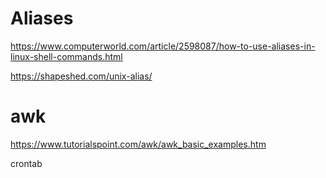 # Aliases

https://www.computerworld.com/article/2598087/how-to-use-aliases-in-linux-shell-commands.html

https://shapeshed.com/unix-alias/

# awk
https://www.tutorialspoint.com/awk/awk_basic_examples.htm


crontab
